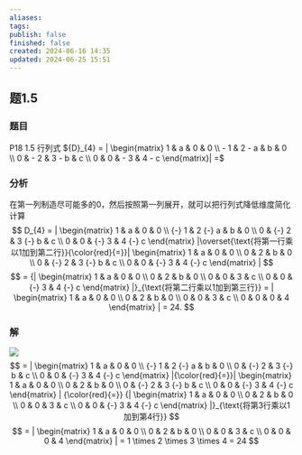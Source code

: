 ```yaml
---
aliases: 
tags: 
publish: false
finished: false
created: 2024-06-16 14:35
updated: 2024-06-25 15:51
---
```

## 题1.5
### 题目
P18 1.5 行列式 ${D}_{4} = | \begin{matrix} 1 & a & 0 & 0 \\   - 1 & 2 - a & b & 0 \\  0 &  - 2 & 3 - b & c \\  0 & 0 &  - 3 & 4 - c \end{matrix}|  =$
### 分析 
在第一列制造尽可能多的0，然后按照第一列展开，就可以把行列式降低维度简化计算
$$
D_{4} = | \begin{matrix} 1 & a & 0 & 0 \\  {-} 1 & 2 {-} a & b & 0 \\ 0 & {-} 2 & 3 {-} b & c \\ 0 & 0 & {-} 3 & 4 {-} c \end{matrix} |\overset{\text{将第一行乘以1加到第二行}}{\color{red}{=}}| \begin{matrix} 1 & a & 0 & 0 \\ 0 & 2 & b & 0 \\ 0 & {-} 2 & 3 {-} b & c \\ 0 & 0 & {-} 3 & 4 {-} c \end{matrix} |
$$
$$
= {| \begin{matrix} 1 & a & 0 & 0 \\ 0 & 2 & b & 0 \\ 0 & 0 & 3 & c \\ 0 & 0 & {-} 3 & 4 {-} c \end{matrix} |}_{\text{将第二行乘以1加到第三行}} = | \begin{matrix} 1 & a & 0 & 0 \\ 0 & 2 & b & 0 \\ 0 & 0 & 3 & c \\ 0 & 0 & 0 & 4 \end{matrix} | = 24.
$$
### 解 
![](https://img.hwenyi.tech/202409040128466.webp)
$$
= | \begin{matrix} 1 & a & 0 & 0 \\  {-} 1 & 2 {-} a & b & 0 \\ 0 & {-} 2 & 3 {-} b & c \\ 0 & 0 & {-} 3 & 4 {-} c \end{matrix} |{\color{red}{=}}| \begin{matrix} 1 & a & 0 & 0 \\ 0 & 2 & b & 0 \\ 0 & {-} 2 & 3 {-} b & c \\ 0 & 0 & {-} 3 & 4 {-} c \end{matrix} | {\color{red}{=}} {| \begin{matrix} 1 & a & 0 & 0 \\ 0 & 2 & b & 0 \\ 0 & 0 & 3 & c \\ 0 & 0 & {-} 3 & 4 {-} c \end{matrix} |}_{\text{将第3行乘以1加到第4行}} 
$$
$$
= | \begin{matrix} 1 & a & 0 & 0 \\ 0 & 2 & b & 0 \\ 0 & 0 & 3 & c \\ 0 & 0 & 0 & 4 \end{matrix} | = 1 \times 2 \times 3 \times 4 = 24
$$


